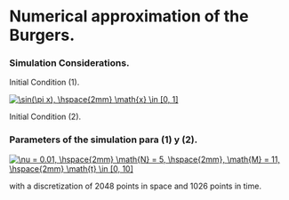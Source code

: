 # Numerical approximation of the Burgers.

### Simulation Considerations.

Initial Condition (1).

<a href="https://www.codecogs.com/eqnedit.php?latex=\sin(\pi&space;x),&space;\hspace{2mm}&space;\math{x}&space;\in&space;[0,&space;1]" target="_blank"><img src="https://latex.codecogs.com/gif.latex?\sin(\pi&space;x),&space;\hspace{2mm}&space;\math{x}&space;\in&space;[0,&space;1]" title="\sin(\pi x), \hspace{2mm} \math{x} \in [0, 1]" /></a>

Initial Condition (2).


### Parameters of the simulation para (1) y (2).

<a href="https://www.codecogs.com/eqnedit.php?latex=\nu&space;=&space;0.01,&space;\hspace{2mm}&space;\math{N}&space;=&space;5,&space;\hspace{2mm},&space;\math{M}&space;=&space;11,&space;\hspace{2mm}&space;\math{t}&space;\in&space;[0,&space;10]" target="_blank"><img src="https://latex.codecogs.com/gif.latex?\nu&space;=&space;0.01,&space;\hspace{2mm}&space;\math{N}&space;=&space;5,&space;\hspace{2mm},&space;\math{M}&space;=&space;11,&space;\hspace{2mm}&space;\math{t}&space;\in&space;[0,&space;10]" title="\nu = 0.01, \hspace{2mm} \math{N} = 5, \hspace{2mm}, \math{M} = 11, \hspace{2mm} \math{t} \in [0, 10]" /></a>

with a discretization of 2048 points in space and 1026 points in time.

